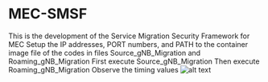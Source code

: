 # MEC-SMSF
This is the development of the Service Migration Security Framework for MEC
Setup the IP addresses, PORT numbers, and PATH to the container image file of the codes in files Source_gNB_Migration and Roaming_gNB_Migration
First execute Source_gNB_Migration
Then execute Roaming_gNB_Migration
Observe the timing values
![alt text](https://github.com/Pasika1987/MEC-SMSF/blob/MEC-SMSF-ER.png?raw=true)
